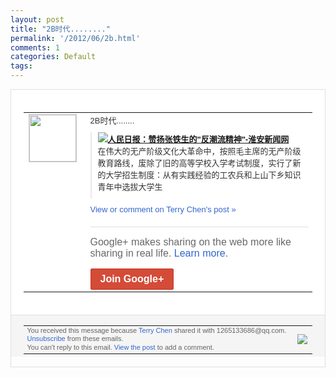 ```yaml
---
layout: post
title: "2B时代........"
permalink: '/2012/06/2b.html'
comments: 1
categories: Default
tags: 
---
```

<div style="border:solid 1px #dfdfdf;color:#686868;font:13px Arial"><div style="background-color:#fff;padding:20px;"><table cellpadding="0" cellspacing="0"><tr><td style="padding-right:15px;vertical-align:top"><a href="https://plus.google.com/_/notifications/ngemlink?&amp;emid=CLDRlIT2trACFYREQAodbh0AAA&amp;path=%2F108643996575278738906&amp;dt=1338893249359"><img height="75" src="https://lh3.googleusercontent.com/-KKRGTyJ5Bl0/AAAAAAAAAAI/AAAAAAAAEEY/jllxqER5dCk/s75-c-k-a/photo.jpg" style="border:solid 1px #cccccc;" width="75"/></a></td><td style="width:578px;color:#333;font:13px Arial;vertical-align:top;"><div style="padding-bottom:10px">2B时代........</div><div style="margin-bottom:10px;padding-left:10px; border-left:2px solid #EAEAEA"><span style="margin-right:5px"><a href="http://edu.hynews.net/20120528/60446.shtml" style="zSoyz"><img border="0" src="https://images2-focus-opensocial.googleusercontent.com/gadgets/proxy?url=https://s2.googleusercontent.com/s2/favicons?domain%3Dedu.hynews.net&amp;container=focus&amp;gadget=a&amp;rewriteMime=image/*&amp;refresh=31536000&amp;resize_h=16"/><span style="font-weight:bold">人民日报：赞扬张铁生的"反潮流精神"-淮<wbr/>安新闻网</span></a><div style="padding-bottom:10px">在伟大的无产阶级文化大革命中，按照毛主席<wbr/>的无产阶级教育路线，废除了旧的高等学校入<wbr/>学考试制度，实行了新的大学招生制度：从有<wbr/>实践经验的工农兵和上山下乡知识青年中选拔<wbr/>大学生</div></span></div><a href="https://plus.google.com/_/notifications/ngemlink?&amp;emid=CLDRlIT2trACFYREQAodbh0AAA&amp;path=%2F108643996575278738906%2Fposts%2FCknH9vC2oRd%3Fgpinv%3DAMIXal-HdRdfX2KP-WY3Tcw_ozANzQOAM6TpnwzwmlG055P5ZUrIiJDHAB73JdGk2lA0mmp5-RBlqQJzmVTsOMg6_EFOcypY1oniOyEXqAAjJ7HhIsy2MAY&amp;dt=1338893249359" style="color:#3366CC;text-decoration:none;">View or comment on Terry Chen's post »</a><div style="margin-top:20px;border-top:solid 1px #dfdfdf"><div style="padding:15px 0;color:#686868;font:16px Arial;">Google+ makes sharing on the web more like sharing in real life. <a href="http://www.google.com/+/learnmore/" style="color:#3366CC;text-decoration:none;">Learn more</a>.</div><a href="https://plus.google.com/_/notifications/ngemlink?&amp;emid=CLDRlIT2trACFYREQAodbh0AAA&amp;path=%2F%3Fgpinv%3DAMIXal-HdRdfX2KP-WY3Tcw_ozANzQOAM6TpnwzwmlG055P5ZUrIiJDHAB73JdGk2lA0mmp5-RBlqQJzmVTsOMg6_EFOcypY1oniOyEXqAAjJ7HhIsy2MAY&amp;dt=1338893249359" style="display:inline-block;padding:7px 15px;background-color:#d44b38; color:#fff;font-size:16px; font-weight:bold;border-radius:2px;border:solid 1px #c43b28; white-space:nowrap;text-decoration:none">Join Google+</a></div></td></tr></table></div><div style="border-top:solid 1px #dfdfdf;padding:0 20px; background-color:#f5f5f5"><table cellpadding="0" cellspacing="0" style="height:50px"><tbody><tr><td style="vertical-align:middle;width:100%; color:#636363;font:11px Arial; line-height:120%">You received this message because <a href="https://plus.google.com/_/notifications/ngemlink?&amp;emid=CLDRlIT2trACFYREQAodbh0AAA&amp;path=%2F108643996575278738906%3Fgpinv%3DAMIXal-HdRdfX2KP-WY3Tcw_ozANzQOAM6TpnwzwmlG055P5ZUrIiJDHAB73JdGk2lA0mmp5-RBlqQJzmVTsOMg6_EFOcypY1oniOyEXqAAjJ7HhIsy2MAY&amp;dt=1338893249359" style="color:#3366CC;text-decoration:none;">Terry Chen</a> shared it with 1265133686@qq.com. <a href="https://plus.google.com/_/notifications/ngemlink?&amp;emid=CLDRlIT2trACFYREQAodbh0AAA&amp;path=%2F_%2Fnonplus%2Femailsettings%3Fgpinv%3DAMIXal-HdRdfX2KP-WY3Tcw_ozANzQOAM6TpnwzwmlG055P5ZUrIiJDHAB73JdGk2lA0mmp5-RBlqQJzmVTsOMg6_EFOcypY1oniOyEXqAAjJ7HhIsy2MAY%26est%3DADH5u8Vaqa3SPI3-0tHM9F7FW3n-LJYeOaHrN-WDd8RW1MiVC4MqTIdnjdqx3TLY09ft6zHVB_QsrcJLRKgtbMnIr3cojkMhY5SWcmAD6t6GzLe02LNrqfWEQUN7tlc-pz2oaDySBf8N&amp;dt=1338893249359" style="color:#3366CC;text-decoration:none;">Unsubscribe</a> from these emails.<br/>You can't reply to this email. <a href="https://plus.google.com/_/notifications/ngemlink?&amp;emid=CLDRlIT2trACFYREQAodbh0AAA&amp;path=%2F108643996575278738906%2Fposts%2FCknH9vC2oRd%3Fgpinv%3DAMIXal-HdRdfX2KP-WY3Tcw_ozANzQOAM6TpnwzwmlG055P5ZUrIiJDHAB73JdGk2lA0mmp5-RBlqQJzmVTsOMg6_EFOcypY1oniOyEXqAAjJ7HhIsy2MAY&amp;dt=1338893249359" style="color:#3366CC;text-decoration:none;">View the post</a> to add a comment.<br/></td><td><img src="https://ssl.gstatic.com/s2/oz/images/notifications/logo/google-plus-6617a72bb36cc548861652780c9e6ff1.png"/></td></tr></tbody></table></div></div>